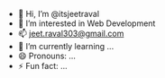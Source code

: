 - 👋 Hi, I’m @itsjeetraval
- 👀 I’m interested in Web Development
- 📫 jeet.raval303@gmail.com
- 🌱 I’m currently learning ...
- 😄 Pronouns: ...
- ⚡ Fun fact: ...

<!---
itsjeetraval/itsjeetraval is a ✨ special ✨ repository because its `README.md` (this file) appears on your GitHub profile.
You can click the Preview link to take a look at your changes.
--->
